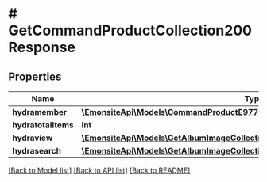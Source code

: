# # GetCommandProductCollection200Response

## Properties

Name | Type | Description | Notes
------------ | ------------- | ------------- | -------------
**hydramember** | [**\EmonsiteApi\Models\CommandProductE9771de728231a75b73008fe2e6c0e5fJsonld[]**](CommandProductE9771de728231a75b73008fe2e6c0e5fJsonld.md) |  |
**hydratotalItems** | **int** |  | [optional]
**hydraview** | [**\EmonsiteApi\Models\GetAlbumImageCollection200ResponseHydraView**](GetAlbumImageCollection200ResponseHydraView.md) |  | [optional]
**hydrasearch** | [**\EmonsiteApi\Models\GetAlbumImageCollection200ResponseHydraSearch**](GetAlbumImageCollection200ResponseHydraSearch.md) |  | [optional]

[[Back to Model list]](../../README.md#models) [[Back to API list]](../../README.md#endpoints) [[Back to README]](../../README.md)
